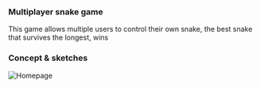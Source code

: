 ### Multiplayer snake game

This game allows multiple users to control their own snake, the best snake that survives the longest, wins

### Concept & sketches

![Homepage](https://raw.githubusercontent.com/RowinRuizendaal/real-time-web-2021/feature/individual-project/img/snake.png)
